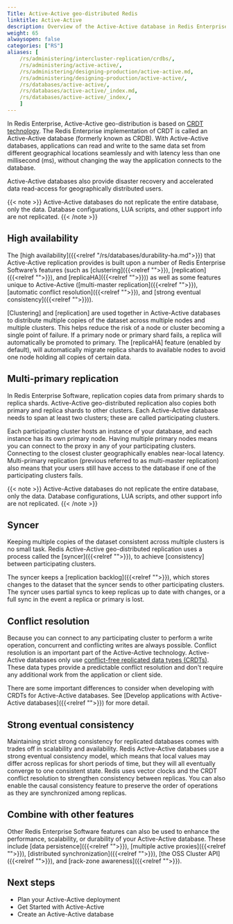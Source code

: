 ```yaml
---
Title: Active-Active geo-distributed Redis
linktitle: Active-Active 
description: Overview of the Active-Active database in Redis Enterprise Software
weight: 65
alwaysopen: false
categories: ["RS"]
aliases: [
    /rs/administering/intercluster-replication/crdbs/,
    /rs/administering/active-active/,
    /rs/administering/designing-production/active-active.md,
    /rs/administering/designing-production/active-active/,
    /rs/databases/active-active/,
    /rs/databases/active-active/_index.md,
    /rs/databases/active-active/_index/,
    ]
---
```

In Redis Enterprise, Active-Active geo-distribution is based on [CRDT technology](https://en.wikipedia.org/wiki/Conflict-free_replicated_data_type).
The Redis Enterprise implementation of CRDT is called an Active-Active database (formerly known as CRDB).
With Active-Active databases, applications can read and write to the same data set from different geographical locations seamlessly and with latency less than one millisecond (ms),
without changing the way the application connects to the database.

Active-Active databases also provide disaster recovery and accelerated data read-access for geographically distributed users.

{{< note >}}
Active-Active databases do not replicate the entire database, only the data.
Database configurations, LUA scripts, and other support info are not replicated.
{{< /note >}}

## High availability

The [high availability]({{<relref "/rs/databases/durability-ha.md">}}) that Active-Active replication provides is built upon a number of Redis Enterprise Software’s features (such as [clustering]({{<relref "">}}), [replication]({{<relref "">}}), and [replicaHA]({{<relref "">}})) as well as some features unique to Active-Active ([multi-master replication]({{<relref "">}}), [automatic conflict resolution]({{<relref "">}}), and [strong eventual consistency]({{<relref "">}})).

[Clustering] and [replication] are used together in Active-Active databases to distribute multiple copies of the dataset across multiple nodes and multiple clusters. This helps reduce the risk of a node or cluster becoming a single point of failure. If a primary node or primary shard fails, a replica will automatically be promoted to primary. The [replicaHA] feature (enabled by default), will automatically migrate replica shards to available nodes to avoid one node holding all copies of certain data.

## Multi-primary replication

In Redis Enterprise Software, replication copies data from primary shards to replica shards. Active-Active geo-distributed replication also copies both primary and replica shards to other clusters. Each Active-Active database needs to span at least two clusters; these are called participating clusters.

Each participating cluster hosts an instance of your database, and each instance has its own primary node. Having multiple primary nodes means you can connect to the proxy in any of your participating clusters. Connecting to the closest cluster geographically enables near-local latency. Multi-primary replication (previous referred to as multi-master replication) also means that your users still have access to the database if one of the participating clusters fails.

{{< note >}}
Active-Active databases do not replicate the entire database, only the data.
Database configurations, LUA scripts, and other support info are not replicated.
{{< /note >}}

## Syncer

Keeping multiple copies of the dataset consistent across multiple clusters is no small task. Redis Active-Active geo-distributed replication uses a process called the [syncer]({{<relref "">}}), to achieve [consistency] between participating clusters.

The syncer keeps a [replication backlog]({{<relref "">}}), which stores changes to the dataset that the syncer sends to other participating clusters. The syncer uses partial syncs to keep replicas up to date with changes, or a full sync in the event a replica or primary is lost.

## Conflict resolution

Because you can connect to any participating cluster to perform a write operation, concurrent and conflicting writes are always possible. Conflict resolution is an important part of the Active-Active technology. Active-Active databases only use [conflict-free replicated data types (CRDTs)](). These data types provide a predictable conflict resolution and don't require any additional work from the application or client side.

There are some important differences to consider when developing with CRDTs for Active-Active databases. See [Develop applications with Active-Active databases]({{<relref "">}}) for more detail.


## Strong eventual consistency

Maintaining strict strong consistency for replicated databases comes with trades off in scalability and availability. Redis Active-Active databases use a strong eventual consistency model, which means that local values may differ across replicas for short periods of time, but they will all eventually converge to one consistent state. Redis uses vector clocks and the CRDT conflict resolution to strengthen consistency between replicas. You can also enable the causal consistency feature to preserve the order of operations as they are synchronized among replicas.

## Combine with other features

Other Redis Enterprise Software features can also be used to enhance the performance, scalability, or durability of your Active-Active database. These include [data persistence]({{<relref "">}}), [multiple active proxies]({{<relref "">}}), [distributed synchronization]({{<relref "">}}), [the OSS Cluster API]({{<relref "">}}), and [rack-zone awareness]({{<relref "">}}).

## Next steps

- Plan your Active-Active deployment
- Get Started with Active-Active
- Create an Active-Active database